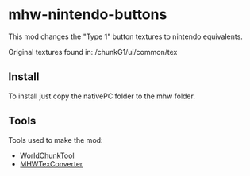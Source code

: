 # mhw-nintendo-buttons
This mod changes the "Type 1" button textures to nintendo equivalents.

Original textures found in: /chunkG1/ui/common/tex

## Install

To install just copy the nativePC folder to the mhw folder.

## Tools
Tools used to make the mod:

* [WorldChunkTool](https://github.com/mhvuze/WorldChunkTool)
* [MHWTexConverter](https://www.nexusmods.com/monsterhunterworld/mods/440)
